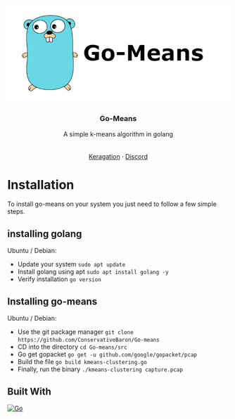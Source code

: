 
<br />
<div align="center">
  <a href="https://github.com/ConservativeBaron/Go-means">
    <img src="https://github.com/ConservativeBaron/Go-means/raw/main/Images/image__1_-removebg-preview%20(1).png" alt="Logo">
  </a>

  <h3 align="center">Go-Means</h3>

  <p align="center">
    A simple k-means algorithm in golang
    <br />
</a>
    <br />
    <br />
    <a href="https://unhittable.pw">Keragation</a>
    ·
    <a href="https://discord.gg/mitigation">Discord</a>
  </p>
</div>






<!-- ABOUT THE PROJECT -->
# Installation 
To install go-means on your system you just need to follow a few simple steps.

## installing golang
Ubuntu / Debian:
* Update your system `sudo apt update`
* Install golang using apt `sudo apt install golang -y`
* Verify installation `go version`
## Installing go-means
Ubuntu / Debian:
* Use the git package manager `git clone https://github.com/ConservativeBaron/Go-means`
* CD into the directory `cd Go-means/src`
* Go get gopacket `go get -u github.com/google/gopacket/pcap`
* Build the file `go build kmeans-clustering.go`
* Finally, run the binary `./kmeans-clustering capture.pcap`


## Built With
[![Go][golang-svg]][golang-url]

[golang-svg]: https://img.shields.io/badge/Go-1.16-blue.svg
[golang-url]: https://golang.org/

